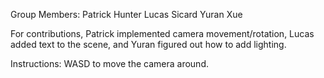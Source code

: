 Group Members:
Patrick Hunter
Lucas Sicard
Yuran Xue

For contributions, Patrick implemented camera movement/rotation, Lucas added text to the scene, and Yuran figured out how to add lighting.

Instructions: WASD to move the camera around.